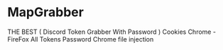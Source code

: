 # MapGrabber
THE BEST ( Discord Token Grabber With Password ) Cookies Chrome - FireFox All Tokens Password Chrome file injection 
